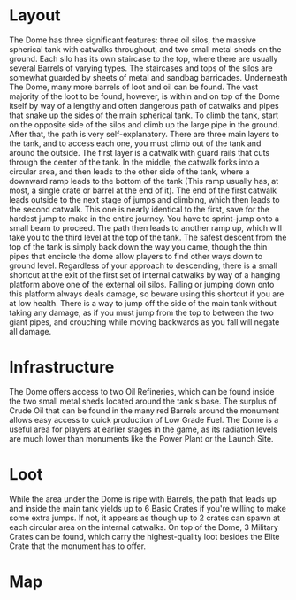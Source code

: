 # Layout

The Dome has three significant features: three oil silos, the massive spherical tank with catwalks throughout, and two small metal sheds on the ground. Each silo has its own staircase to the top, where there are usually several Barrels of varying types. The staircases and tops of the silos are somewhat guarded by sheets of metal and sandbag barricades. Underneath The Dome, many more barrels of loot and oil can be found. The vast majority of the loot to be found, however, is within and on top of the Dome itself by way of a lengthy and often dangerous path of catwalks and pipes that snake up the sides of the main spherical tank.
To climb the tank, start on the opposite side of the silos and climb up the large pipe in the ground. After that, the path is very self-explanatory. There are three main layers to the tank, and to access each one, you must climb out of the tank and around the outside.
The first layer is a catwalk with guard rails that cuts through the center of the tank. In the middle, the catwalk forks into a circular area, and then leads to the other side of the tank, where a downward ramp leads to the bottom of the tank (This ramp usually has, at most, a single crate or barrel at the end of it). 
The end of the first catwalk leads outside to the next stage of jumps and climbing, which then leads to the second catwalk. This one is nearly identical to the first, save for the hardest jump to make in the entire journey. You have to sprint-jump onto a small beam to proceed.
The path then leads to another ramp up, which will take you to the third level at the top of the tank.
The safest descent from the top of the tank is simply back down the way you came, though the thin pipes that encircle the dome allow players to find other ways down to ground level. Regardless of your approach to descending, there is a small shortcut at the exit of the first set of internal catwalks by way of a hanging platform above one of the external oil silos. Falling or jumping down onto this platform always deals damage, so beware using this shortcut if you are at low health.
There is a way to jump off the side of the main tank without taking any damage, as if you must jump from the top to between the two giant pipes, and crouching while moving backwards as you fall will negate all damage.
# Infrastructure

The Dome offers access to two Oil Refineries, which can be found inside the two small metal sheds located around the tank's base. The surplus of Crude Oil that can be found in the many red Barrels around the monument allows easy access to quick production of Low Grade Fuel.
The Dome is a useful area for players at earlier stages in the game, as its radiation levels are much lower than monuments like the Power Plant or the Launch Site.
# Loot

While the area under the Dome is ripe with Barrels, the path that leads up and inside the main tank yields up to 6 Basic Crates if you're willing to make some extra jumps. If not, it appears as though up to 2 crates can spawn at each circular area on the internal catwalks. On top of the Dome, 3 Military Crates can be found, which carry the highest-quality loot besides the Elite Crate that the monument has to offer.
# Map


